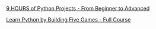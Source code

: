 [9 HOURS of Python Projects - From Beginner to Advanced](https://www.youtube.com/watch?v=NpmFbWO6HPU)


[Learn Python by Building Five Games - Full Course](https://www.youtube.com/watch?v=XGf2GcyHPhc)